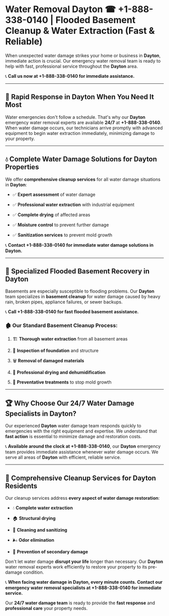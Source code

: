 # Water Removal Dayton ☎ +1-888-338-0140 | Flooded Basement Cleanup & Water Extraction (Fast & Reliable)

When unexpected water damage strikes your home or business in **Dayton**, immediate action is crucial. Our emergency water removal team is ready to help with fast, professional service throughout the **Dayton** area. 

📞 **Call us now at +1-888-338-0140 for immediate assistance.**
---
## 🚀 Rapid Response in Dayton When You Need It Most
Water emergencies don't follow a schedule. That's why our **Dayton** emergency water removal experts are available **24/7** at **+1-888-338-0140**. When water damage occurs, our technicians arrive promptly with advanced equipment to begin water extraction immediately, minimizing damage to your property.
---
## 💧 Complete Water Damage Solutions for Dayton Properties
We offer **comprehensive cleanup services** for all water damage situations in **Dayton**:
- ✅ **Expert assessment** of water damage  
- ✅ **Professional water extraction** with industrial equipment  
- ✅ **Complete drying** of affected areas  
- ✅ **Moisture control** to prevent further damage  
- ✅ **Sanitization services** to prevent mold growth  
📞 **Contact +1-888-338-0140 for immediate water damage solutions in Dayton.**
---
## 🌊 Specialized Flooded Basement Recovery in Dayton
Basements are especially susceptible to flooding problems. Our **Dayton** team specializes in **basement cleanup** for water damage caused by heavy rain, broken pipes, appliance failures, or sewer backups. 
📞 **Call +1-888-338-0140 for fast flooded basement assistance.**
### 🏚️ Our Standard Basement Cleanup Process:
1. 🏗️ **Thorough water extraction** from all basement areas  
2. 🔎 **Inspection of foundation** and structure  
3. 🗑️ **Removal of damaged materials**  
4. 💨 **Professional drying and dehumidification**  
5. 🚫 **Preventative treatments** to stop mold growth  
---
## 🏆 Why Choose Our 24/7 Water Damage Specialists in Dayton?
Our experienced **Dayton** water damage team responds quickly to emergencies with the right equipment and expertise. We understand that **fast action** is essential to minimize damage and restoration costs.
📞 **Available around the clock at +1-888-338-0140**, our **Dayton** emergency team provides immediate assistance whenever water damage occurs. We serve all areas of **Dayton** with efficient, reliable service.
---
## 🧹 Comprehensive Cleanup Services for Dayton Residents
Our cleanup services address **every aspect of water damage restoration**:
- 💧 **Complete water extraction**  
- 🏠 **Structural drying**  
- 🧼 **Cleaning and sanitizing**  
- 🌬️ **Odor elimination**  
- 🚫 **Prevention of secondary damage**  
Don't let water damage **disrupt your life** longer than necessary. Our **Dayton** water removal experts work efficiently to restore your property to its pre-damage condition.
📞 **When facing water damage in Dayton, every minute counts. Contact our emergency water removal specialists at +1-888-338-0140 for immediate service.**
Our **24/7 water damage team** is ready to provide the **fast response** and **professional care** your property needs.
